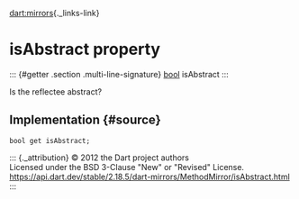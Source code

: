 [dart:mirrors](../../dart-mirrors/dart-mirrors-library){._links-link}

isAbstract property
===================

::: {#getter .section .multi-line-signature}
[bool](../../dart-core/bool-class) isAbstract
:::

Is the reflectee abstract?

Implementation {#source}
--------------

``` {.language-dart data-language="dart"}
bool get isAbstract;
```

::: {._attribution}
© 2012 the Dart project authors\
Licensed under the BSD 3-Clause \"New\" or \"Revised\" License.\
<https://api.dart.dev/stable/2.18.5/dart-mirrors/MethodMirror/isAbstract.html>
:::
